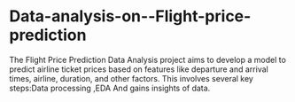 # Data-analysis-on--Flight-price-prediction
The Flight Price Prediction Data Analysis project aims to develop a model to predict airline ticket prices based on features like departure and arrival times, airline, duration, and other factors. This involves several key steps:Data processing ,EDA And gains insights of data.

